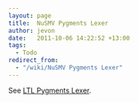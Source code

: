 ```yaml
---
layout: page
title:  NuSMV Pygments Lexer
author: jevon
date:   2011-10-06 14:22:52 +13:00
tags:
  - Todo
redirect_from:
  - "/wiki/NuSMV Pygments Lexer"
---
```


See [LTL Pygments Lexer](LTL_Pygments_Lexer.md).
